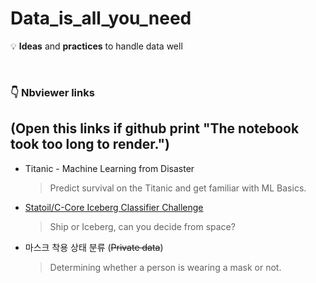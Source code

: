 # Data_is_all_you_need
💡 **Ideas** and **practices** to handle data well

<br>

### 👇 Nbviewer links
(Open this links if github print "The notebook took too long to render.")
-----

* Titanic - Machine Learning from Disaster

  > Predict survival on the Titanic and get familiar with ML Basics.

* [Statoil/C-Core Iceberg Classifier Challenge](https://nbviewer.org/gist/heosuab/9e10fbe16669b8ac8134c254bc53f992)

  > Ship or Iceberg, can you decide from space?

* 마스크 착용 상태 분류 (~~Private data~~)

  > Determining whether a person is wearing a mask or not.
